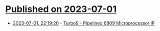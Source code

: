 # [Published on 2023-07-01](index.md)

* [2023-07-01, 22:19:20](https://lobste.rs/s/qhllas/turbo9_pipelined_6809_microprocessor_ip) - [Turbo9 - Pipelined 6809 Microprocessor IP](https://www.youtube.com/watch?v=LPJ4IFz4fjE)
